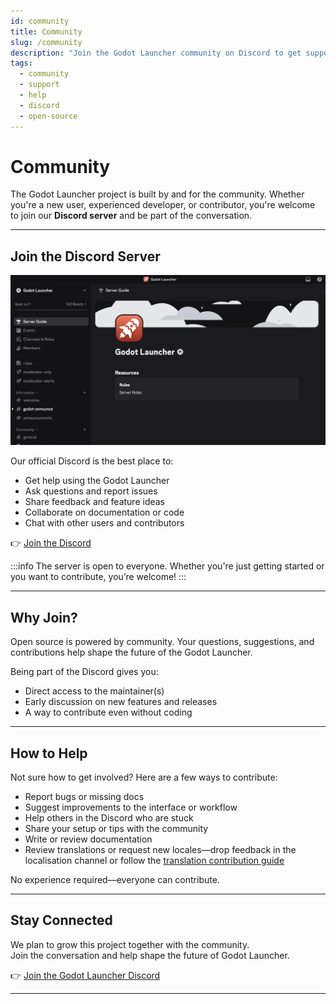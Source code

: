 ```yaml
---
id: community
title: Community
slug: /community
description: "Join the Godot Launcher community on Discord to get support, share ideas, and contribute to the project."
tags: 
  - community
  - support
  - help
  - discord
  - open-source
---
```


# Community

The Godot Launcher project is built by and for the community. Whether you're a new user, experienced developer, or contributor, you're welcome to join our **Discord server** and be part of the conversation.

---

## Join the Discord Server

![Discord Server](../static/img/discord-screenshot.webp)

Our official Discord is the best place to:

- Get help using the Godot Launcher
- Ask questions and report issues
- Share feedback and feature ideas
- Collaborate on documentation or code
- Chat with other users and contributors

👉 [Join the Discord](https://discord.gg/Ju9jkFJGvz)

:::info
The server is open to everyone. Whether you're just getting started or you want to contribute, you’re welcome!
:::

---

## Why Join?

Open source is powered by community. Your questions, suggestions, and contributions help shape the future of the Godot Launcher.

Being part of the Discord gives you:

- Direct access to the maintainer(s)
- Early discussion on new features and releases
- A way to contribute even without coding

---

## How to Help

Not sure how to get involved? Here are a few ways to contribute:

- Report bugs or missing docs
- Suggest improvements to the interface or workflow
- Help others in the Discord who are stuck
- Share your setup or tips with the community
- Write or review documentation
- Review translations or request new locales—drop feedback in the localisation channel or follow the [translation contribution guide](/contributing/translations)

No experience required—everyone can contribute.

---

## Stay Connected

We plan to grow this project together with the community.  
Join the conversation and help shape the future of Godot Launcher.

👉 [Join the Godot Launcher Discord](https://discord.gg/Ju9jkFJGvz)

---
